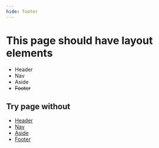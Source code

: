 ```yaml
---
hide: footer
---
```

# This page should have layout elements

* Header
* Nav
* Aside
* ~~Footer~~ 

## Try page without
* [Header](test-header-suppressed.html)
* [Nav](test-nav-suppressed.html)
* [Aside](test-aside-suppressed.html)
* [Footer](test-footer-suppressed.html)
 


